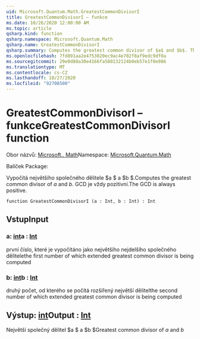 ```yaml
---
uid: Microsoft.Quantum.Math.GreatestCommonDivisorI
title: GreatestCommonDivisorI – funkce
ms.date: 10/26/2020 12:00:00 AM
ms.topic: article
qsharp.kind: function
qsharp.namespace: Microsoft.Quantum.Math
qsharp.name: GreatestCommonDivisorI
qsharp.summary: Computes the greatest common divisor of $a$ and $b$. The GCD is always positive.
ms.openlocfilehash: 7fd891aa2e4753020ec9ac4e702f8af9edc9df0a
ms.sourcegitcommit: 29e0d88a30e4166fa580132124b0eb57e1f0e986
ms.translationtype: MT
ms.contentlocale: cs-CZ
ms.lasthandoff: 10/27/2020
ms.locfileid: "92708500"
---
```

# <a name="greatestcommondivisori-function"></a><span data-ttu-id="e4615-102">GreatestCommonDivisorI – funkce</span><span class="sxs-lookup"><span data-stu-id="e4615-102">GreatestCommonDivisorI function</span></span>

<span data-ttu-id="e4615-103">Obor názvů: [Microsoft.. Math](xref:Microsoft.Quantum.Math)</span><span class="sxs-lookup"><span data-stu-id="e4615-103">Namespace: [Microsoft.Quantum.Math](xref:Microsoft.Quantum.Math)</span></span>

<span data-ttu-id="e4615-104">Balíček [](https://nuget.org/packages/)</span><span class="sxs-lookup"><span data-stu-id="e4615-104">Package: [](https://nuget.org/packages/)</span></span>


<span data-ttu-id="e4615-105">Vypočítá největšího společného dělitele $a $ a $b $.</span><span class="sxs-lookup"><span data-stu-id="e4615-105">Computes the greatest common divisor of $a$ and $b$.</span></span> <span data-ttu-id="e4615-106">GCD je vždy pozitivní.</span><span class="sxs-lookup"><span data-stu-id="e4615-106">The GCD is always positive.</span></span>

```qsharp
function GreatestCommonDivisorI (a : Int, b : Int) : Int
```


## <a name="input"></a><span data-ttu-id="e4615-107">Vstup</span><span class="sxs-lookup"><span data-stu-id="e4615-107">Input</span></span>

### <a name="a--int"></a><span data-ttu-id="e4615-108">a: [int](xref:microsoft.quantum.lang-ref.int)</span><span class="sxs-lookup"><span data-stu-id="e4615-108">a : [Int](xref:microsoft.quantum.lang-ref.int)</span></span>

<span data-ttu-id="e4615-109">první číslo, které je vypočítáno jako největšího nejdelšího společného dělitele</span><span class="sxs-lookup"><span data-stu-id="e4615-109">the first number of which extended greatest common divisor is being computed</span></span>


### <a name="b--int"></a><span data-ttu-id="e4615-110">b: [int](xref:microsoft.quantum.lang-ref.int)</span><span class="sxs-lookup"><span data-stu-id="e4615-110">b : [Int](xref:microsoft.quantum.lang-ref.int)</span></span>

<span data-ttu-id="e4615-111">druhý počet, od kterého se počítá rozšířený největší dělitel</span><span class="sxs-lookup"><span data-stu-id="e4615-111">the second number of which extended greatest common divisor is being computed</span></span>



## <a name="output--int"></a><span data-ttu-id="e4615-112">Výstup: [int](xref:microsoft.quantum.lang-ref.int)</span><span class="sxs-lookup"><span data-stu-id="e4615-112">Output : [Int](xref:microsoft.quantum.lang-ref.int)</span></span>

<span data-ttu-id="e4615-113">Největší společný dělitel $a $ a $b $</span><span class="sxs-lookup"><span data-stu-id="e4615-113">Greatest common divisor of $a$ and $b$</span></span>